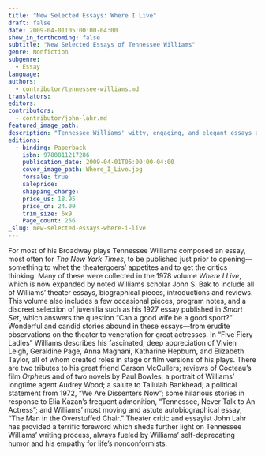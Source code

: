 ```yaml
---
title: "New Selected Essays: Where I Live"
draft: false
date: 2009-04-01T05:00:00-04:00
show_in_forthcoming: false
subtitle: "New Selected Essays of Tennessee Williams"
genre: Nonfiction
subgenre:
  - Essay
language:
authors:
  - contributor/tennessee-williams.md
translators:
editors:
contributors:
  - contributor/john-lahr.md
featured_image_path:
description: "Tennessee Williams' witty, engaging, and elegant essays are now available in a revised and much expanded edition. "
editions:
  - binding: Paperback
    isbn: 9780811217286
    publication_date: 2009-04-01T05:00:00-04:00
    cover_image_path: Where_I_Live.jpg
    forsale: true
    saleprice:
    shipping_charge:
    price_us: 18.95
    price_cn: 24.00
    trim_size: 6x9
    Page_count: 256
_slug: new-selected-essays-where-i-live
---
```


For most of his Broadway plays Tennessee Williams composed an essay, most often for _The New York Times_, to be published just prior to opening—something to whet the theatergoers’ appetites and to get the critics thinking. Many of these were collected in the 1978 volume _Where I Live_, which is now expanded by noted Williams scholar John S. Bak to include all of Williams’ theater essays, biographical pieces, introductions and reviews. This volume also includes a few occasional pieces, program notes, and a discreet selection of juvenilia such as his 1927 essay published in _Smart Set_, which answers the question “Can a good wife be a good sport?” Wonderful and candid stories abound in these essays—from erudite observations on the theater to veneration for great actresses. In “Five Fiery Ladies” Williams describes his fascinated, deep appreciation of Vivien Leigh, Geraldine Page, Anna Magnani, Katharine Hepburn, and Elizabeth Taylor, all of whom created roles in stage or film versions of his plays. There are two tributes to his great friend Carson McCullers; reviews of Cocteau’s film _Orpheus_ and of two novels by Paul Bowles; a portrait of Williams’ longtime agent Audrey Wood; a salute to Tallulah Bankhead; a political statement from 1972, “We Are Dissenters Now”; some hilarious stories in response to Elia Kazan’s frequent admonition, “Tennessee, Never Talk to An Actress”; and Williams’ most moving and astute autobiographical essay, “The Man in the Overstuffed Chair.” Theater critic and essayist John Lahr has provided a terrific foreword which sheds further light on Tennessee Williams’ writing process, always fueled by Williams’ self-deprecating humor and his empathy for life’s nonconformists.

